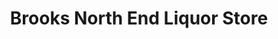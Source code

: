 ---
title: "Brooks North End Liquor Store"
url: /brooks/brooks-north-end-liquor-store/
shop: alcohol
---